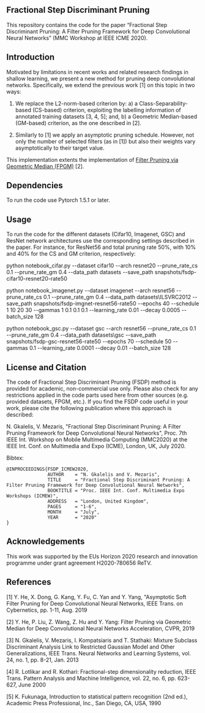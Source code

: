 ## Fractional Step Discriminant Pruning

This repository contains the code for the paper “Fractional Step Discriminant Pruning: A Filter Pruning Framework for Deep Convolutional Neural Networks” (MMC Workshop at IEEE ICME 2020).

## Introduction


Motivated by limitations in recent works and related research findings in shallow learning, we present a new method for pruning deep convolutional networks. Specifically, we extend the previous work [1] on this topic in two ways:
1. We replace the L2-norm-based criterion by: a) a Class-Separability-based (CS-based) criterion, exploiting the labelling information of annotated training datasets [3, 4, 5];
and, b) a Geometric Median-based (GM-based) criterion, as the one described in [2].

2. Similarly to [1] we apply an asymptotic pruning schedule. However, not only the number of selected filters (as in [1]) but also their weights vary asymptotically to their target value.

This implementation extents the implementation of [Filter Pruning via Geometric Median (FPGM)](https://github.com/he-y/filter-pruning-geometric-median) [2].


## Dependencies

To run the code use Pytorch 1.5.1 or later.


## Usage

To run the code for the different datasets (Cifar10, Imagenet, GSC) and ResNet network architectures use the corresponding settings described in the paper.
For instance, for ResNet56 and total pruning rate 50%, with 10% and 40% for the CS and GM criterion, respectively:

python notebook_cifar.py --dataset cifar10 --arch resnet20 --prune_rate_cs 0.1 --prune_rate_gm 0.4 --data_path datasets --save_path snapshots/fsdp-cifar10-resnet20-rate50

python notebook_imagenet.py --dataset imagenet --arch resnet56 --prune_rate_cs 0.1 --prune_rate_gm 0.4 --data_path datasets\ILSVRC2012 --save_path snapshots/fsdp-imgnet-resnet56-rate50 --epochs 40 --schedule 1 10 20 30 --gammas 1 0.1 0.1 0.1 --learning_rate 0.01 --decay 0.0005 --batch_size 128


python notebook_gsc.py --dataset gsc --arch resnet56 --prune_rate_cs 0.1 --prune_rate_gm 0.4 --data_path datasets\gsc --save_path snapshots/fsdp-gsc-resnet56-rate50 --epochs 70 --schedule 50 --gammas 0.1 --learning_rate 0.0001 --decay 0.01 --batch_size 128

## License and Citation

The code of Fractional Step Discriminant Pruning (FSDP) method is provided for academic, non-commercial use only. Please also check for any restrictions applied in the code parts used here from other sources (e.g. provided datasets, FPGM, etc.). If you find the FSDP code useful in your work, please cite the following publication where this approach is described:

N. Gkalelis, V. Mezaris, "Fractional Step Discriminant Pruning: A Filter Pruning Framework for Deep Convolutional Neural Networks", Proc. 7th IEEE Int. Workshop on Mobile Multimedia Computing (MMC2020) at the IEEE Int. Conf. on Multimedia and Expo (ICME), London, UK, July 2020.

Bibtex:
```
@INPROCEEDINGS{FSDP_ICMEW2020,
               AUTHOR    = "N. Gkalelis and V. Mezaris",
               TITLE     = "Fractional Step Discriminant Pruning: A Filter Pruning Framework for Deep Convolutional Neural Networks",
               BOOKTITLE = "Proc. IEEE Int. Conf. Multimedia Expo Workshops (ICMEW)",
               ADDRESS   = "London, United Kingdom",
               PAGES     = "1-6",
               MONTH     = "July",
               YEAR      = "2020"
}
```

## Acknowledgements

This work was supported by the EUs Horizon 2020 research and innovation programme under grant agreement H2020-780656 ReTV.

## References

[1] Y. He, X. Dong, G. Kang, Y. Fu, C. Yan and Y. Yang, "Asymptotic Soft Filter Pruning for Deep Convolutional Neural Networks, IEEE Trans. on Cybernetics, pp. 1-11, Aug. 2019

[2] Y. He, P. Liu, Z. Wang, Z. Hu and Y. Yang: Filter Pruning via Geometric Median for Deep Convolutional Neural Networks Acceleration, CVPR, 2019

[3] N. Gkalelis, V. Mezaris, I. Kompatsiaris and T. Stathaki: Mixture Subclass Discriminant Analysis Link to Restricted Gaussian Model and Other Generalizations, IEEE Trans. Neural Networks and Learning Systems, vol. 24, no. 1, pp. 8-21, Jan. 2013

[4] R. Lotlikar and R. Kothari: Fractional-step dimensionality reduction, IEEE Trans. Pattern Analysis and Machine Intelligence, vol. 22, no. 6, pp. 623-627, June 2000

[5] K. Fukunaga, Introduction to statistical pattern recognition (2nd ed.), Academic Press Professional, Inc., San Diego, CA, USA, 1990
